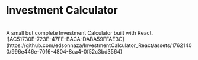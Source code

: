 # Investment Calculator
<br>
A small but complete Investment Calculator built with React.
<br>
 ![AC51730E-723E-47FE-BACA-DABA59FFAE3C](https://github.com/edsonnaza/InvestmentCalculator_React/assets/17621400/996e446e-7016-4804-8ca4-0f52c3bd3564)
